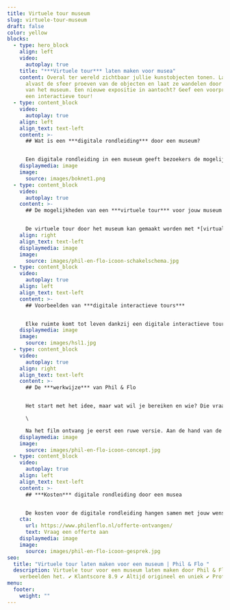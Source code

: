 ```yaml
---
title: Virtuele tour museum
slug: virtuele-tour-museum
draft: false
color: yellow
blocks:
  - type: hero_block
    align: left
    video:
      autoplay: true
    title: "***Virtuele tour*** laten maken voor musea"
    content: Overal ter wereld zichtbaar jullie kunstobjecten tonen. Laat bezoekers
      alvast de sfeer proeven van de objecten en laat ze wandelen door de gangen
      van het museum. Een nieuwe expositie in aantocht? Geef een voorproefje met
      een interactieve tour!
  - type: content_block
    video:
      autoplay: true
    align: left
    align_text: text-left
    content: >-
      ## Wat is een ***digitale rondleiding*** door een museum?


      Een digitale rondleiding in een museum geeft bezoekers de mogelijkheid om te dwalen door alle ruimte van het museum. Onderweg komen ze de kunstobjecten tegen en kunnen de sfeer proeven van elke expositie. Zo maak je de echte wereld ook online toegankelijk voor bezoekers. Misschien twijfelen ze nog wel een beetje? Die twijfel wordt snel weggenomen dankzij een online tour.
    displaymedia: image
    image:
      source: images/boknet1.png
  - type: content_block
    video:
      autoplay: true
    content: >-
      ## De mogelijkheden van een ***virtuele tour*** voor jouw museum


      De virtuele tour door het museum kan gemaakt worden met *[virtual reality](https://www.philenflo.nl/oplossingen/virtual-reality/)*, *[360 graden video](https://www.philenflo.nl/360-graden-video-laten-maken/)*, *[animatie](https://www.philenflo.nl/oplossingen/animatie-laten-maken/)* en gewone [video’s](https://www.philenflo.nl/oplossingen/video-laten-maken/). De mogelijkheden zijn breed. Het is zelfs mogelijk om oude video’s interactief te maken. Daarnaast heb je vele keuzes. Wil je bijvoorbeeld een *[interactieve video](https://www.philenflo.nl/oplossingen/interactieve-video/)* waarin bezoekers keuzes kunnen maken? Dankzij knoppen kan de bezoeker zelf zijn tour naar eigen zin maken. Afhankelijk van jouw doelen en doelgroep wordt er een tour opgebouwd die passend is.
    align: right
    align_text: text-left
    displaymedia: image
    image:
      source: images/phil-en-flo-icoon-schakelschema.jpg
  - type: content_block
    video:
      autoplay: true
    align: left
    align_text: text-left
    content: >-
      ## Voorbeelden van ***digitale interactieve tours***


      Elke ruimte komt tot leven dankzij een digitale interactieve tour. Bezoekers maken keuzes, dwalen door de gangen en zien wat je te bieden hebt. Phil & Flo heeft al meerdere interactieve tours gemaakt. Bekijk in ons *[portfolio](https://www.philenflo.nl/portfolio/)* bijvoorbeeld hoe wij scholen tot leven hebben laten komen.
    displaymedia: image
    image:
      source: images/hsl1.jpg
  - type: content_block
    video:
      autoplay: true
    align: right
    align_text: text-left
    content: >-
      ## De ***werkwijze*** van Phil & Flo


      Het start met het idee, maar wat wil je bereiken en wie? Die vraag staat centraal bij de start van de ontwikkeling van het concept. Tijdens een creatieve sessie wordt er een plan uitgewerkt, waarna een [script](https://www.philenflo.nl/kennisbank/hoe-maak-je-een-videoscript/) ontstaat voor jouw digitale rondleiding. Ga jij akkoord? Dan wordt het schema en draaiboek verder uitgewerkt en is het tijd om te filmen. \

      \

      Na het film ontvang je eerst een ruwe versie. Aan de hand van de feedback wordt de definitieve versie gecreëerd. Zo ontvang jij een online tour door het museum heen die voldoet aan alle wensen.
    displaymedia: image
    image:
      source: images/phil-en-flo-icoon-concept.jpg
  - type: content_block
    video:
      autoplay: true
    align: left
    align_text: text-left
    content: >-
      ## ***Kosten*** digitale rondleiding door een musea


      De kosten voor de digitale rondleiding hangen samen met jouw wensen. Vraag een vrijblijvende [offerte](https://www.philenflo.nl/offerte-ontvangen/) aan en geef aan wat jouw idee is. Je ontvangt een offerte tegen eerlijke tarieven voor jouw idee. Uiteraard denken de experts van Phil & Flo direct mee over het concept.
    cta:
      url: https://www.philenflo.nl/offerte-ontvangen/
      text: Vraag een offerte aan
    displaymedia: image
    image:
      source: images/phil-en-flo-icoon-gesprek.jpg
seo:
  title: "Virtuele tour laten maken voor een museum | Phil & Flo "
  description: Virtuele tour voor een museum laten maken door Phil & Flo. Wij
    verbeelden het. ✔ Klantscore 8.9 ✔ Altijd origineel en uniek ✔ Professioneel
menu:
  footer:
    weight: ""
---
```

